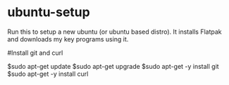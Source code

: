 # ubuntu-setup
Run this to setup a new ubuntu (or ubuntu based distro). It installs Flatpak and downloads my key programs using it.


#Install git and curl

$sudo apt-get update
$sudo apt-get upgrade
$sudo apt-get -y install git
$sudo apt-get -y install curl
